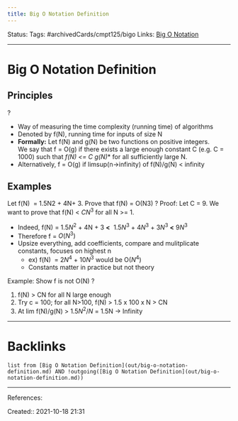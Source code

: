 ```yaml
---
title: Big O Notation Definition
---
```

Status: 
Tags: #archivedCards/cmpt125/bigo 
Links: [Big O Notation](out/big-o-notation.md)
___
# Big O Notation Definition

## Principles
?
- Way of measuring the time complexity (running time) of algorithms
- Denoted by f(N), running time for inputs of size N
- **Formally:** Let f(N) and g(N) be two functions on positive integers.​  
We say that f = O(g) if there exists a large enough constant C (e.g. C = 1000) such that **f(N) <=  C* g(N)** for all sufficiently large N.​
- Alternatively, f = O(g) if limsup(n->infinity) of f(N)/g(N) < infinity
<!--SR:!2021-12-19,6,210-->

## Examples

Let f(N)  = 1.5N2 + 4N+ 3. Prove that f(N) = O(N3)​
?
Proof: Let C = 9. We want to prove that f(N) < $CN^3$ for all N >= 1.​
- Indeed, f(N) = $1.5N^2$ + 4N + 3 **<**  $1.5N^3$ + $4N^3$ + $3N^3$ **<** $9N^3$
- Therefore f = $O(N^3)$
- Upsize everything, add coefficients, compare and mulitplicate constants, focuses on highest n
	- ex) f(N)  = $2N^4$ + $10N^3$ would be O($N^4$)
	- Constants matter in practice but not theory
<!--SR:!2021-11-05,13,290-->

Example: Show f is not O(N)
?
1. f(N) > CN for all N large enough
2. Try c = 100; for all N>100, f(N) > 1.5 x 100 x N > CN
3. At lim f(N)/g(N) > $1.5N^2/{N}$ = 1.5N -> Infinity
<!--SR:!2021-12-26,11,230-->


___
# Backlinks
```dataview
list from [Big O Notation Definition](out/big-o-notation-definition.md) AND !outgoing([Big O Notation Definition](out/big-o-notation-definition.md))
```
___
References:

Created:: 2021-10-18 21:31
